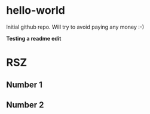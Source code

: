 # hello-world
Initial github repo. Will try to avoid paying any money :-)

**Testing a readme edit**
# RSZ
## Number 1
## Number 2

